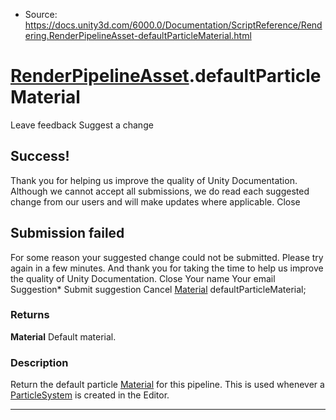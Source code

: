 * Source: https://docs.unity3d.com/6000.0/Documentation/ScriptReference/Rendering.RenderPipelineAsset-defaultParticleMaterial.html

#  [RenderPipelineAsset](https://docs.unity3d.com/6000.0/Documentation/ScriptReference/Rendering.RenderPipelineAsset.html).defaultParticleMaterial
Leave feedback
Suggest a change
## Success!
Thank you for helping us improve the quality of Unity Documentation. Although we cannot accept all submissions, we do read each suggested change from our users and will make updates where applicable.
Close
## Submission failed
For some reason your suggested change could not be submitted. Please <a>try again</a> in a few minutes. And thank you for taking the time to help us improve the quality of Unity Documentation.
Close
Your name Your email Suggestion* Submit suggestion
Cancel
[Material](https://docs.unity3d.com/6000.0/Documentation/ScriptReference/Material.html) defaultParticleMaterial; 
### Returns
**Material** Default material. 
### Description
Return the default particle [Material](https://docs.unity3d.com/6000.0/Documentation/ScriptReference/Material.html) for this pipeline.
This is used whenever a [ParticleSystem](https://docs.unity3d.com/6000.0/Documentation/ScriptReference/ParticleSystem.html) is created in the Editor.
* * *
